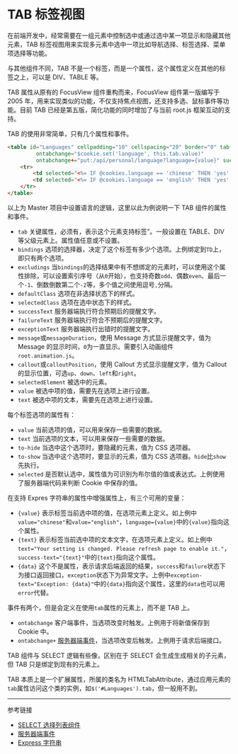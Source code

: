 # TAB 标签视图

在前端开发中，经常需要在一组元素中控制选中或通过选中某一项显示和隐藏其他元素，TAB 标签视图用来实现多元素中选中一项比如导航选择、标签选择、菜单项选择等功能。

与其他组件不同，TAB 不是一个标签，而是一个属性，这个属性定义在其他的标签之上，可以是 DIV、TABLE 等。

TAB 属性从原有的 FocusView 组件重构而来，FocusView 组件第一版编写于 2005 年，用来实现类似的功能，不仅支持焦点视图，还支持多选、鼠标事件等功能。目前 TAB 已经是第五版，简化功能的同时增加了与当前 root.js 框架互动的支持。

TAB 的使用非常简单，只有几个属性和事件。

```html
<table id="Languages" cellpadding="10" cellspacing="20" border="0" tab bindings="TD" default-class="language" selected-class="language-focus"
         ontabchange="$cookie.set('language', this.tab.value)"
         ontabchange+="put:/api/personal/language?language={value}" success-text="{text}" exception-text="Exception: {error}">
    <tr>
        <td selected="<%= IF @cookies.language == 'chinese' THEN 'yes' ELSE 'no' END %>" value="chinese" text="语言设置已更改，刷新页面将会切换到中文界面。" to-show="#ChineseCurrent" to-hide="#EnglishCurrent">简体中文<br/><span id="ChineseCurrent">(当前语言)</span></td>
        <td selected="<%= IF @cookies.language == 'english' THEN 'yes' ELSE 'no' END %>" value="english" text="Your setting is changed. Please refresh page to enable it." to-show="#EnglishCurrent" to-hide="#ChineseCurrent">English<br/><span id="EnglishCurrent">(Current Language)</span></td>
    </tr>
</table>
```

以上为 Master 项目中设置语言的逻辑，这里以此为例说明一下 TAB 组件的属性和事件。

* `tab` 关键属性，必须有，表示这个元素支持标签”。一般设置在 TABLE、DIV 等父级元素上。属性值任意或不设置。
* `bindings` 选项的选择器，决定了这个标签有多少个选项。上例绑定到`TD`上，即只有两个选项。
* `excludings` 当`bindings`的选择结果中有不想绑定的元素时，可以使用这个属性排除，可以设置索引序号（从`0`开始），也支持奇数`odd`、偶数`even`、最后一个`-1`、倒数倒数第二个`-2`等，多个值之间使用逗号`,`分隔。
* `defaultClass` 选项在非选择状态下的样式。
* `selectedClass` 选项在选中状态下的样式。
* `successText` 服务器端执行符合预期后的提醒文字。
* `failureText` 服务器端执行符合不预期后的提醒文字。
* `exceptionText` 服务器端执行出错时的提醒文字。
* `message`或`messageDuration`，使用 Message 方式显示提醒文字，值为 Message 的显示时间，`0`为一直显示。需要引入动画组件`root.animation.js`。
* `callout`或`calloutPosition`，使用 Callout 方式显示提醒文字，值为 Callout 的显示位置，可选`up`、`down`、`left`和`right`。
* `selectedElement` 被选中的元素。
* `value` 被选中项的值，需要先在选项上进行设置。
* `text` 被选中项的文本，需要先在选项上进行设置。


每个标签选项的属性有：

* `value` 当前选项的值，可以用来保存一些需要的数据。
* `text` 当前选项的文本，可以用来保存一些需要的数据。
* `to-hide` 当选中这个选项时，要隐藏的元素，值为 CSS 选项器。
* `to-show` 当选中这个选项时，要显示的元素，值为 CSS 选项器。`hide`比`show`先执行。
* `selected` 是否默认选中，属性值为可识别为布尔值的值或表达式。上例使用了服务器端代码来判断 Cookie 中保存的值。

在支持 Expres 字符串的属性中增强属性上，有三个可用的变量：

* `{value}` 表示标签当前选中项的值，在选项元素上定义。如上例中`value="chinese"`和`value="english"`，`language={value}`中的`{value}`指向这个属性。
* `{text}` 表示标签当前选中项的文本文字，在选项元素上定义。如上例中`text="Your setting is changed. Please refresh page to enable it."`，`success-text="{text}"`中的`{text}`指向这个属性。
* `{data}` 这个不是属性，表示请求后端返回的结果，`success`和`failure`状态下为接口返回接口，`exception`状态下为异常文字。上例中`exception-text="Exception: {data}"`中的`{data}`指向这个属性，这里的`data`也可以用`error`代替。

事件有两个，但是会定义在使用`tab`属性的元素上，而不是 TAB 上。

* `ontabchange` 客户端事件，当选项改变时触发。上例用于将新值保存到 Cookie 中。
* `ontabchange+` [服务器端事件](/root.js/server.md)，当选项改变后触发。上例用于请求后端接口。

TAB 组件与 SELECT 逻辑有些像，区别在于 SELECT 会生成生成相关的子元素，但 TAB 只是绑定到现有的元素上。

TAB 本质上是一个扩展属性，所属的类名为 HTMLTabAttribute，通过应用元素的`tab`属性访问这个类的实例，如`$('#Languages').tab`，但一般用不到。


---
参考链接

* [SELECT 选择列表组件](/root.js/select.md)
* [服务器端事件](/root.js/server.md)
* [Express 字符串](/root.js/express.md)
